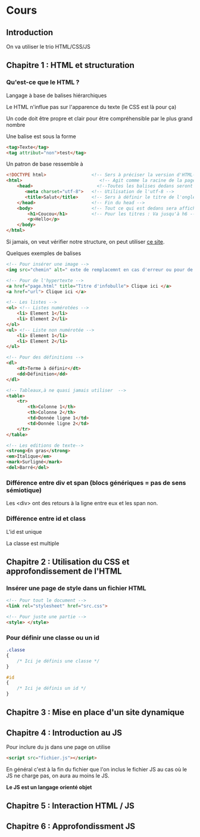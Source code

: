 # Cours

## Introduction

On va utiliser le trio HTML/CSS/JS

## Chapitre 1 : HTML et structuration

### Qu'est-ce que le HTML ?

Langage à base de balises hiérarchiques

Le HTML n'influe pas sur l'apparence du texte (le CSS est là pour ça)

Un code doit être propre et clair pour être compréhensible par le plus grand nombre

Une balise est sous la forme

```html
<tag>Texte</tag>
<tag attribut="non">test</tag>
```

Un patron de base ressemble à 

```html
<!DOCTYPE html>                 <!-- Sers à préciser la version d'HTML-->
<html>                             <!-- Agit comme la racine de la page, tout doit être dedans -->
    <head>                        <!--Toutes les balises dedans seront des métadonnées -->
       <meta charset="utf-8">   <!-- Utilisation de l'utf-8 -->
       <title>Salut</title>     <!-- Sers à définir le titre de l'onglet -->
    </head>                     <!-- Fin du head -->
    <body>                      <!-- Tout ce qui est dedans sera affiché jusqu'à la fin de la balise -->
        <h1>Coucou</h1>         <!-- Pour les titres : Va jusqu'à h6 -->
        <p>Hello</p>
    </body>
</html>
```

Si jamais, on veut vérifier notre structure, on peut utiliser [ce site](https://validator.w3.org/#validate_by_upload).

Quelques exemples de balises

```html
<!-- Pour insérer une image -->
<img src="chemin" alt=" exte de remplacemnt en cas d'erreur ou pour de l'audiodescription"> 

<!-- Pour de l'hypertexte -->
<a href="page.html" title="Titre d'infobulle"> Clique ici </a>
<a href="url"> Clique ici </a>

<!-- Les listes -->
<ol> <!-- Listes numérotées -->
    <li> Element 1</li>
    <li> Element 2</li>
</ol>
<ul> <!-- Liste non numérotée -->
    <li> Element 1</li>
    <li> Element 2</li>
</ul>

<!-- Pour des définitions -->
<dl> 
    <dt>Terme à définir</dt>
    <dd>Définition</dd>
</dl>

<!-- Tableaux,à ne quasi jamais utiliser  -->
<table>
    <tr>
        <th>Colonne 1</th>
        <th>Colonne 2</th>
        <td>Donnée ligne 1</td>
        <td>Donnée ligne 2</td>
    </tr>
</table>

<!-- Les editions de texte-->
<strong>En gras</strong>
<em>Italique</em>
<mark>Surligné</mark>
<del>Barré</del>
```

### Différence entre div et span (blocs génériques = pas de sens sémiotique)

Les \<div> ont des retours à la ligne entre eux et les span non.

### Différence entre id et class

L'id est unique

La classe est multiple 

## Chapitre 2 : Utilisation du CSS et approfondissement de l'HTML

### Insérer une page de style dans un fichier HTML

```html
<!-- Pour tout le document -->
<link rel="stylesheet" href="src.css">

<!-- Pour juste une partie -->
<style> </style>
```

### Pour définir une classe ou un id

```css
.classe
{
    /* Ici je définis une classe */
}

#id
{
    /* Ici je définis un id */    
}
```

## Chapitre 3 : Mise en place d'un site dynamique

## Chapitre 4 : Introduction au JS

Pour inclure du js dans une page on utilise

```html
<script src="fichier.js"></script>
```

En général c'est à la fin du fichier que l'on inclus le fichier JS au cas où le JS ne charge pas, on aura au moins le JS.

**Le JS est un langage orienté objet**



## Chapitre 5 : Interaction HTML / JS



## Chapitre 6 : Approfondissment JS
